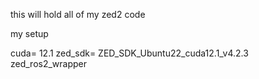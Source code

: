 this will hold all of my zed2 code 


my setup 

cuda= 12.1
zed_sdk= ZED_SDK_Ubuntu22_cuda12.1_v4.2.3
zed_ros2_wrapper
